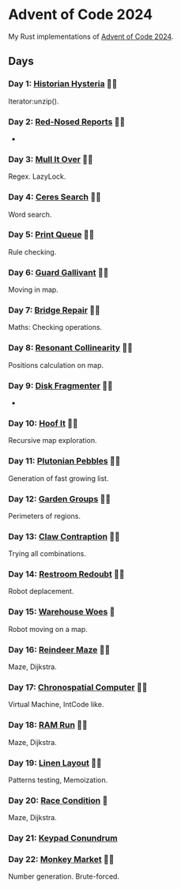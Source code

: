 # Advent of Code 2024

My Rust implementations of [Advent of Code 2024](https://adventofcode.com/2024).

## Days

### Day 1: [Historian Hysteria](day01/README.md) 🌟🌟

Iterator:unzip().

### Day 2: [Red-Nosed Reports](day02/README.md) 🌟🌟

-

### Day 3: [Mull It Over](day03/README.md) 🌟🌟

Regex. LazyLock.

### Day 4: [Ceres Search](day04/README.md) 🌟🌟

Word search.

### Day 5: [Print Queue](day05/README.md) 🌟🌟

Rule checking.

### Day 6: [Guard Gallivant](day06/README.md) 🌟🌟

Moving in map.

### Day 7: [Bridge Repair](day07/README.md) 🌟🌟

Maths: Checking operations.

### Day 8: [Resonant Collinearity](day08/README.md) 🌟🌟

Positions calculation on map.

### Day 9: [Disk Fragmenter](day09/README.md) 🌟🌟

-

### Day 10: [Hoof It](day10/README.md) 🌟🌟

Recursive map exploration.

### Day 11: [Plutonian Pebbles](day11/README.md) 🌟🌟

Generation of fast growing list.

### Day 12: [Garden Groups](day12/README.md) 🌟🌟

Perimeters of regions.

### Day 13: [Claw Contraption](day13/README.md) 🌟🌟

Trying all combinations.

### Day 14: [Restroom Redoubt](day14/README.md) 🌟🌟

Robot deplacement.

### Day 15: [Warehouse Woes](day15/README.md) 🌟

Robot moving on a map.

### Day 16: [Reindeer Maze](day16/README.md) 🌟🌟

Maze, Dijkstra.

### Day 17: [Chronospatial Computer](day17/README.md) 🌟🌟

Virtual Machine, IntCode like.

### Day 18: [RAM Run](day18/README.md) 🌟🌟

Maze, Dijkstra.

### Day 19: [Linen Layout](day19/README.md) 🌟🌟

Patterns testing, Memoization.

### Day 20: [Race Condition](day20/README.md) 🌟

Maze, Dijkstra.

### Day 21: [Keypad Conundrum](day21/README.md)



### Day 22: [Monkey Market](day22/README.md) 🌟🌟

Number generation. Brute-forced.